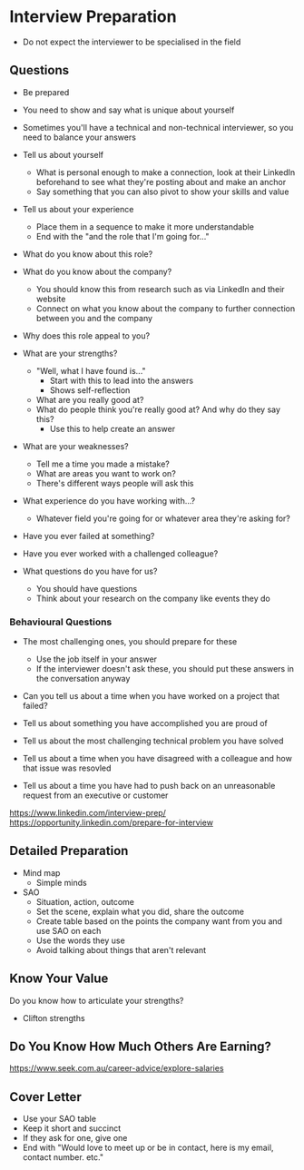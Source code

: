 # Interview Preparation

- Do not expect the interviewer to be specialised in the field

## Questions

- Be prepared
- You need to show and say what is unique about yourself
- Sometimes you'll have a technical and non-technical interviewer, so you need to balance your answers

- Tell us about yourself
  - What is personal enough to make a connection, look at their LinkedIn beforehand to see what they're posting about and make an anchor
  - Say something that you can also pivot to show your skills and value
- Tell us about your experience
  - Place them in a sequence to make it more understandable
  - End with the "and the role that I'm going for..."
- What do you know about this role?
- What do you know about the company?
  - You should know this from research such as via LinkedIn and their website
  - Connect on what you know about the company to further connection between you and the company
- Why does this role appeal to you?
- What are your strengths?
  - "Well, what I have found is..."
    - Start with this to lead into the answers
    - Shows self-reflection
  - What are you really good at?
  - What do people think you're really good at? And why do they say this?
    - Use this to help create an answer
- What are your weaknesses?
  - Tell me a time you made a mistake?
  - What are areas you want to work on?
  - There's different ways people will ask this
- What experience do you have working with...?
  - Whatever field you're going for or whatever area they're asking for?
- Have you ever failed at something?
- Have you ever worked with a challenged colleague?
- What questions do you have for us?
  - You should have questions
  - Think about your research on the company like events they do

### Behavioural Questions

- The most challenging ones, you should prepare for these

  - Use the job itself in your answer
  - If the interviewer doesn't ask these, you should put these answers in the conversation anyway

- Can you tell us about a time when you have worked on a project that failed?
- Tell us about something you have accomplished you are proud of
- Tell us about the most challenging technical problem you have solved
- Tell us about a time when you have disagreed with a colleague and how that issue was resovled
- Tell us about a time you have had to push back on an unreasonable request from an executive or customer

https://www.linkedin.com/interview-prep/
https://opportunity.linkedin.com/prepare-for-interview

## Detailed Preparation

- Mind map
  - Simple minds
- SAO
  - Situation, action, outcome
  - Set the scene, explain what you did, share the outcome
  - Create table based on the points the company want from you and use SAO on each
  - Use the words they use
  - Avoid talking about things that aren't relevant

## Know Your Value

Do you know how to articulate your strengths?

- Clifton strengths

## Do You Know How Much Others Are Earning?

https://www.seek.com.au/career-advice/explore-salaries

## Cover Letter

- Use your SAO table
- Keep it short and succinct
- If they ask for one, give one
- End with "Would love to meet up or be in contact, here is my email, contact number. etc."

